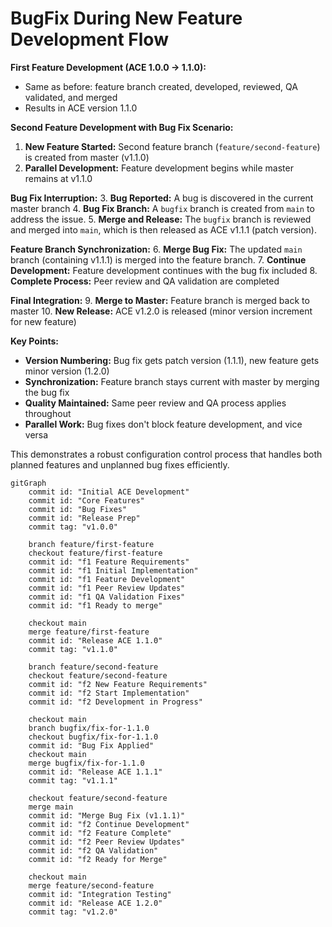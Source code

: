 
# BugFix During New Feature Development Flow

**First Feature Development (ACE 1.0.0 → 1.1.0):**

- Same as before: feature branch created, developed, reviewed, QA validated, and merged
- Results in ACE version 1.1.0

**Second Feature Development with Bug Fix Scenario:**

1. **New Feature Started:** Second feature branch (`feature/second-feature`) is created from master (v1.1.0)
2. **Parallel Development:** Feature development begins while master remains at v1.1.0

**Bug Fix Interruption:**
3. **Bug Reported:** A bug is discovered in the current master branch
4. **Bug Fix Branch:** A `bugfix` branch is created from `main` to address the issue.
5. **Merge and Release:** The `bugfix` branch is reviewed and merged into `main`, which is then released as ACE v1.1.1 (patch version).

**Feature Branch Synchronization:**
6. **Merge Bug Fix:** The updated `main` branch (containing v1.1.1) is merged into the feature branch.
7. **Continue Development:** Feature development continues with the bug fix included
8. **Complete Process:** Peer review and QA validation are completed

**Final Integration:**
9. **Merge to Master:** Feature branch is merged back to master
10. **New Release:** ACE v1.2.0 is released (minor version increment for new feature)

**Key Points:**

- **Version Numbering:** Bug fix gets patch version (1.1.1), new feature gets minor version (1.2.0)
- **Synchronization:** Feature branch stays current with master by merging the bug fix
- **Quality Maintained:** Same peer review and QA process applies throughout
- **Parallel Work:** Bug fixes don't block feature development, and vice versa

This demonstrates a robust configuration control process that handles both planned features and unplanned bug fixes efficiently.

```mermaid
gitGraph
    commit id: "Initial ACE Development"
    commit id: "Core Features"
    commit id: "Bug Fixes"
    commit id: "Release Prep"
    commit tag: "v1.0.0"
    
    branch feature/first-feature
    checkout feature/first-feature
    commit id: "f1 Feature Requirements"
    commit id: "f1 Initial Implementation"
    commit id: "f1 Feature Development"
    commit id: "f1 Peer Review Updates"
    commit id: "f1 QA Validation Fixes"
    commit id: "f1 Ready to merge"

    checkout main
    merge feature/first-feature
    commit id: "Release ACE 1.1.0"
    commit tag: "v1.1.0"
    
    branch feature/second-feature
    checkout feature/second-feature
    commit id: "f2 New Feature Requirements"
    commit id: "f2 Start Implementation"
    commit id: "f2 Development in Progress"
    
    checkout main
    branch bugfix/fix-for-1.1.0
    checkout bugfix/fix-for-1.1.0
    commit id: "Bug Fix Applied"
    checkout main
    merge bugfix/fix-for-1.1.0
    commit id: "Release ACE 1.1.1"
    commit tag: "v1.1.1"
    
    checkout feature/second-feature
    merge main
    commit id: "Merge Bug Fix (v1.1.1)"
    commit id: "f2 Continue Development"
    commit id: "f2 Feature Complete"
    commit id: "f2 Peer Review Updates"
    commit id: "f2 QA Validation"
    commit id: "f2 Ready for Merge"
    
    checkout main
    merge feature/second-feature
    commit id: "Integration Testing"
    commit id: "Release ACE 1.2.0"
    commit tag: "v1.2.0"
```
